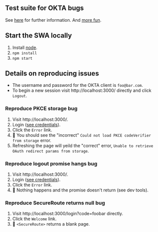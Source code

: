 ## Test suite for OKTA bugs

See [here](https://github.com/okta/okta-oidc-js/issues/898) for further information.
And [more fun](https://github.com/okta/okta-react/issues/148).

## Start the SWA locally

1. Install [node](https://nodejs.org/en/download/).
2. `npm install` 
3. `npm start`

## Details on reproducing issues
* The username and password for the OKTA client is `foo@bar.com`.
* To begin a new session visit http://localhost:3000/ directly and click `Logout`.

### Reproduce PKCE storage bug

1. Visit http://localhost:3000/.
2. Login ([see credentials](https://github.com/kellengreen/okta#details-on-reproducing-issues)).
3. Click the `Error` link.
4. 🐛 You should see the "incorrect" `Could not load PKCE codeVerifier from storage` error.
5. Refreshing the page will yeild the "correct" error, `Unable to retrieve OAuth redirect params from storage`. 

### Reproduce logout promise hangs bug

1. Visit http://localhost:3000/.
2. Login ([see credentials](https://github.com/kellengreen/okta#details-on-reproducing-issues)).
3. Click the `Error` link.
4. 🐛 Nothing happens and the promise doesn't return (see dev tools).

### Reproduce SecureRoute returns null bug

1. Visit http://localhost:3000/login?code=foobar directly.
2. Click the `Welcome` link.
3. 🐛 `<SecureRoute>` returns a blank page.
